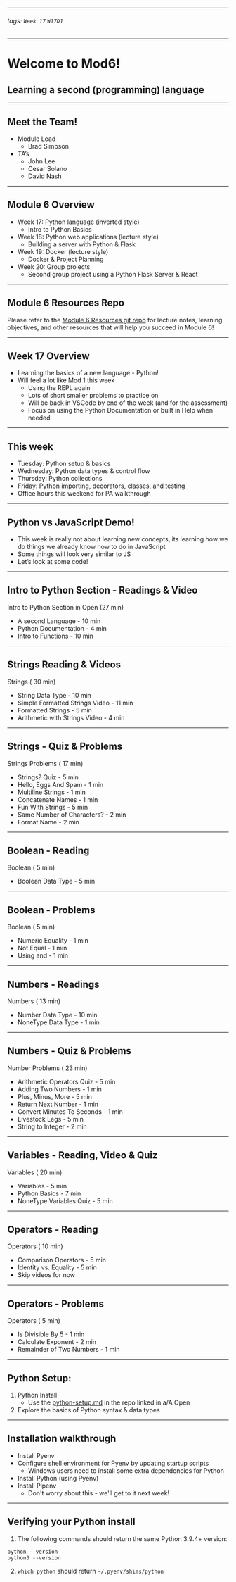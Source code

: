 <style>
    .present {
        text-align: left;
    }
</style>

---

###### tags: `Week 17` `W17D1`

---

# Welcome to Mod6!
## Learning a second (programming) language

---

## Meet the Team!
- Module Lead
   - Brad Simpson
- TA’s
    - John Lee
    - Cesar Solano
    - David Nash


---

## Module 6 Overview
- Week 17: Python language (inverted style)
    - Intro to Python Basics
- Week 18: Python web applications (lecture style)
    - Building a server with Python & Flask
- Week 19: Docker (lecture style)
    - Docker & Project Planning
- Week 20: Group projects
    - Second group project using a Python Flask Server & React


---

## Module 6 Resources Repo

Please refer to the [Module 6 Resources git repo](https://github.com/appacademy/Module-6-Resources) for lecture notes, learning objectives, and other resources that will help you succeed in Module 6!


---

## Week 17 Overview

- Learning the basics of a new language - Python!
- Will feel a lot like Mod 1 this week
    - Using the REPL again
    - Lots of short smaller problems to practice on
    - Will be back in VSCode by end of the week (and for the assessment)
    - Focus on using the Python Documentation or built in Help when needed


---

## This week
- Tuesday: Python setup & basics
- Wednesday: Python data types & control flow
- Thursday: Python collections
- Friday: Python importing, decorators, classes, and testing
- Office hours this weekend for PA walkthrough


---

## Python vs JavaScript Demo!
- This week is really not about learning new concepts, its learning how we do things we already know how to do in JavaScript
- Some things will look very similar to JS
- Let’s look at some code!


---

## Intro to Python Section - Readings & Video
Intro to Python Section in Open  (27 min)
 - A second Language - 10 min
 - Python Documentation - 4 min
 - Intro to Functions - 10 min


---

## Strings Reading & Videos
Strings  ( 30 min)
 - String Data Type - 10 min
 - Simple Formatted Strings Video - 11 min
 - Formatted Strings - 5 min
 - Arithmetic with Strings Video - 4 min


---

## Strings - Quiz & Problems
Strings Problems  ( 17 min)
 - Strings? Quiz - 5 min
 - Hello, Eggs And Spam - 1 min
 - Multiline Strings - 1 min
 - Concatenate Names - 1 min
 - Fun With Strings - 5 min
 - Same Number of Characters? - 2 min
 - Format Name - 2 min


---

## Boolean - Reading
Boolean  ( 5 min)
 - Boolean Data Type - 5 min


---

## Boolean - Problems
Boolean  ( 5 min)
 - Numeric Equality - 1 min
 - Not Equal - 1 min
 - Using and - 1 min


---

## Numbers - Readings
Numbers  ( 13 min)
 - Number Data Type - 10 min
 - NoneType Data Type -  1 min


---

## Numbers - Quiz & Problems
Number Problems  ( 23 min)
 - Arithmetic Operators Quiz - 5 min
 - Adding Two Numbers - 1 min
 - Plus, Minus, More - 5 min
 - Return Next Number - 1 min
 - Convert Minutes To Seconds - 1 min
 - Livestock Legs - 5 min 
 - String to Integer -  2 min


---

## Variables - Reading, Video & Quiz
Variables  ( 20 min)
 - Variables - 5 min
 - Python Basics - 7 min
 - NoneType Variables Quiz - 5 min



---

## Operators - Reading
Operators  ( 10 min)
 - Comparison Operators - 5 min
 - Identity vs. Equality - 5 min
 - Skip videos for now


---

## Operators - Problems
Operators  ( 5 min)
 - Is Divisible By 5 - 1 min
 - Calculate Exponent - 2 min
 - Remainder of Two Numbers - 1 min


---

## Python Setup:
1. Python Install
    - Use the [python-setup.md](https://github.com/appacademy/unified-setup/blob/main/python-setup.md) in the repo linked in a/A Open
2. Explore the basics of Python syntax & data types

---

## Installation walkthrough
- Install Pyenv
- Configure shell environment for Pyenv by updating startup scripts
    - Windows users need to install some extra dependencies for Python
- Install Python (using Pyenv)
- Install Pipenv
    - Don't worry about this - we'll get to it next week!

---

## Verifying your Python install

1. The following commands should return the same Python 3.9.4+ version:
```
python --version
python3 --version
```
2. `which python` should return `~/.pyenv/shims/python`

